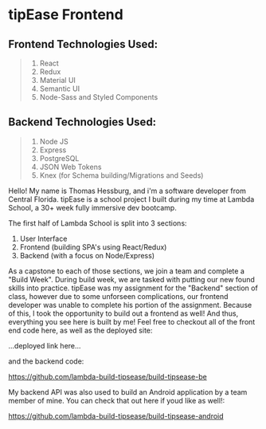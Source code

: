 # tipEase Frontend

## Frontend Technologies Used:

> 1. React
> 2. Redux
> 3. Material UI
> 4. Semantic UI
> 5. Node-Sass and Styled Components

## Backend Technologies Used:

> 1. Node JS
> 2. Express
> 3. PostgreSQL
> 4. JSON Web Tokens
> 5. Knex (for Schema building/Migrations and Seeds)

Hello! My name is Thomas Hessburg, and i'm a software developer from Central Florida. tipEase is a school project I built during my time at Lambda School, a 30+ week fully immersive dev bootcamp.

The first half of Lambda School is split into 3 sections:

1. User Interface
2. Frontend (building SPA's using React/Redux)
3. Backend (with a focus on Node/Express)

As a capstone to each of those sections, we join a team and complete a "Build Week". During build week, we are tasked with putting our new found skills into practice. tipEase was my assignment for the "Backend" section of class, however due to some unforseen complications, our frontend developer was unable to complete his portion of the assignment. Because of this, I took the opportunity to build out a frontend as well! And thus, everything you see here is built by me! Feel free to checkout all of the front end code here, as well as the deployed site:

...deployed link here...

and the backend code:

https://github.com/lambda-build-tipsease/build-tipsease-be

My backend API was also used to build an Android application by a team member of mine. You can check that out here if youd like as well!:

https://github.com/lambda-build-tipsease/build-tipsease-android

